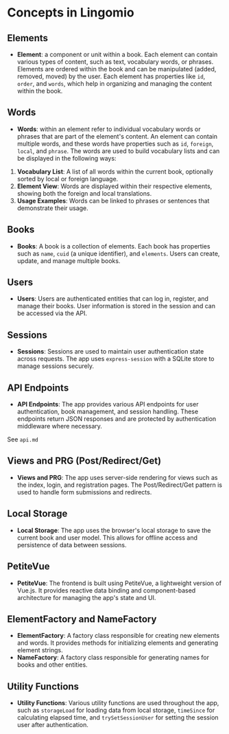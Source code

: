 # Concepts in Lingomio

## Elements

 - **Element**: a component or unit within a book. Each element can contain various types of content, such as text, vocabulary words, or phrases. Elements are ordered within the book and can be manipulated (added, removed, moved) by the user. Each element has properties like `id`, `order`, and `words`, which help in organizing and managing the content within the book.

## Words

 - **Words**: within an element refer to individual vocabulary words or phrases that are part of the element's content. An element can contain multiple words, and these words have properties such as `id`, `foreign`, `local`, and `phrase`. The words are used to build vocabulary lists and can be displayed in the following ways:

1. **Vocabulary List**: A list of all words within the current book, optionally sorted by local or foreign language.
2. **Element View**: Words are displayed within their respective elements, showing both the foreign and local translations.
3. **Usage Examples**: Words can be linked to phrases or sentences that demonstrate their usage.


## Books

- **Books**: A book is a collection of elements. Each book has properties such as `name`, `cuid` (a unique identifier), and `elements`. Users can create, update, and manage multiple books.

## Users

- **Users**: Users are authenticated entities that can log in, register, and manage their books. User information is stored in the session and can be accessed via the API.

## Sessions

- **Sessions**: Sessions are used to maintain user authentication state across requests. The app uses `express-session` with a SQLite store to manage sessions securely.

## API Endpoints

- **API Endpoints**: The app provides various API endpoints for user authentication, book management, and session handling. These endpoints return JSON responses and are protected by authentication middleware where necessary.

See `api.md`

## Views and PRG (Post/Redirect/Get)

- **Views and PRG**: The app uses server-side rendering for views such as the index, login, and registration pages. The Post/Redirect/Get pattern is used to handle form submissions and redirects.

## Local Storage

- **Local Storage**: The app uses the browser's local storage to save the current book and user model. This allows for offline access and persistence of data between sessions.

## PetiteVue

- **PetiteVue**: The frontend is built using PetiteVue, a lightweight version of Vue.js. It provides reactive data binding and component-based architecture for managing the app's state and UI.

## ElementFactory and NameFactory

- **ElementFactory**: A factory class responsible for creating new elements and words. It provides methods for initializing elements and generating element strings.
- **NameFactory**: A factory class responsible for generating names for books and other entities.

## Utility Functions

- **Utility Functions**: Various utility functions are used throughout the app, such as `storageLoad` for loading data from local storage, `timeSince` for calculating elapsed time, and `trySetSessionUser` for setting the session user after authentication.
